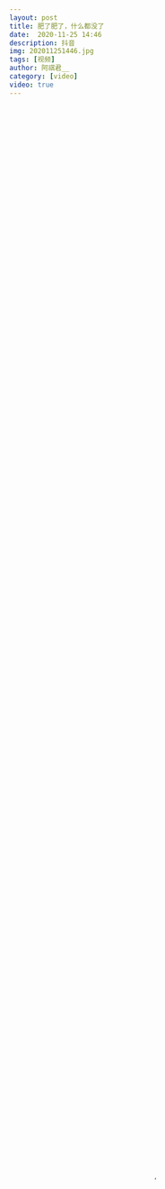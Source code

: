 ```yaml
---
layout: post
title: 肥了肥了，什么都没了
date:  2020-11-25 14:46
description: 抖音
img: 202011251446.jpg
tags: [视频]
author: 阿祺君__
category: [video]
video: true
---
```

<video controls loop preload="auto" poster="/assets/img/202011251446.jpg" width="100%" height="100%" src="https://oss.xnan.top/oneindex/%E5%B8%85%E5%93%A5%E8%A7%86%E9%A2%91/%E9%98%BF%E7%A5%BA%E5%90%9B__/%E8%82%A5%E4%BA%86%E8%82%A5%E4%BA%86%EF%BC%8C%E4%BB%80%E4%B9%88%E9%83%BD%E6%B2%A1%E4%BA%86.mp4"></video>
